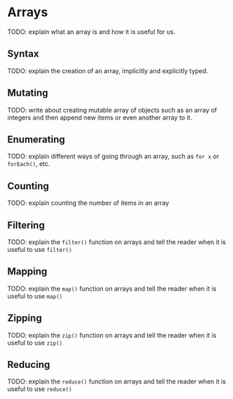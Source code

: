 # Arrays

TODO: explain what an array is and how it is useful for us.

## Syntax

TODO: explain the creation of an array, implicitly and explicitly typed.

## Mutating

TODO: write about creating mutable array of objects such as an array of integers and then append new items or even another array to it.

## Enumerating

TODO: explain different ways of going through an array, such as `for x` or `forEach()`, etc.

## Counting

TODO: explain counting the number of items in an array

## Filtering

TODO: explain the `filter()` function on arrays and tell the reader when it is useful to use `filter()`

## Mapping

TODO: explain the `map()` function on arrays and tell the reader when it is useful to use `map()`

## Zipping

TODO: explain the `zip()` function on arrays and tell the reader when it is useful to use `zip()`

## Reducing

TODO: explain the `reduce()` function on arrays and tell the reader when it is useful to use `reduce()`

